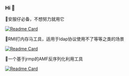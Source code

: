 ### Hi 👋

👋安服仔必备，不想努力就用它

[![Readme Card](https://github-readme-stats.vercel.app/api/pin/?username=novysodope&repo=RWAL-Scan)](https://github.com/novysodope/RWAL-Scan)

👋RMI打内存马工具，适用于ldap协议使用不了等等之类的场景

[![Readme Card](https://github-readme-stats.vercel.app/api/pin/?username=novysodope&repo=RMI_Inj_MemShell)](https://github.com/novysodope/RMI_Inj_MemShell)

👋一个基于jrmp的AMF反序列化利用工具

[![Readme Card](https://github-readme-stats.vercel.app/api/pin/?username=novysodope&repo=AMF_JRMP)](https://github.com/novysodope/AMF_JRMP)
